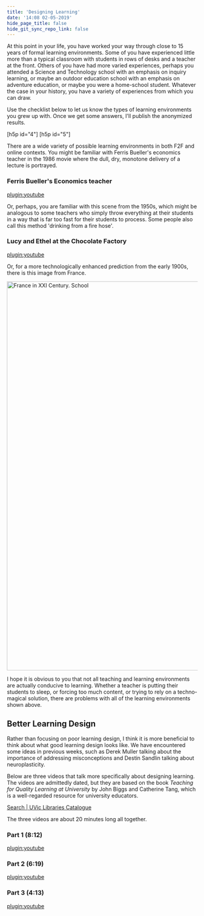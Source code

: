 ```yaml
---
title: 'Designing Learning'
date: '14:08 02-05-2019'
hide_page_title: false
hide_git_sync_repo_link: false
---
```


At this point in your life, you have worked your way through close to 15 years of formal learning environments. Some of you have experienced little more than a typical classroom with students in rows of desks and a teacher at the front. Others of you have had more varied experiences, perhaps you attended a Science and Technology school with an emphasis on inquiry learning, or maybe an outdoor education school with an emphasis on adventure education, or maybe you were a home-school student. Whatever the case in your history, you have a variety of experiences from which you can draw.

Use the checklist below to let us know the types of learning environments you grew up with. Once we get some answers, I'll publish the anonymized results.

[h5p id="4"]
[h5p id="5"]

There are a wide variety of possible learning environments in both F2F and online contexts. You might be familiar with Ferris Bueller's economics teacher in the 1986 movie where the dull, dry, monotone delivery of a lecture is portrayed.

### Ferris Bueller's Economics teacher

[plugin:youtube](https://www.youtube.com/watch?v=uhiCFdWeQfA)

Or, perhaps, you are familiar with this scene from the 1950s, which might be analogous to some teachers who simply throw everything at their students in a way that is far too fast for their students to process. Some people also call this method 'drinking from a fire hose'.

### Lucy and Ethel at the Chocolate Factory

[plugin:youtube](https://www.youtube.com/watch?v=8NPzLBSBzPI)

Or, for a more technologically enhanced prediction from the early 1900s, there is this image from France.

<a title="Jean Marc Cote (if 1901) or Villemard (if 1910)
http://publicdomainreview.org/2012/06/30/france-in-the-year-2000-1899-1910/ [Public domain], via Wikimedia Commons" href="https://commons.wikimedia.org/wiki/File:France_in_XXI_Century._School.jpg"><img width="1024" alt="France in XXI Century. School" src="https://upload.wikimedia.org/wikipedia/commons/thumb/0/05/France_in_XXI_Century._School.jpg/512px-France_in_XXI_Century._School.jpg"></a>

I hope it is obvious to you that not all teaching and learning environments are actually conducive to learning. Whether a teacher is putting their students to sleep, or forcing too much content, or trying to rely on a techno-magical solution, there are problems with all of the learning environments shown above.

## Better Learning Design

Rather than focusing on poor learning design, I think it is more beneficial to think about what good learning design looks like. We have encountered some ideas in previous weeks, such as Derek Muller talking about the importance of addressing misconceptions and Destin Sandlin talking about neuroplasticity.

Below are three videos that talk more specifically about designing learning. The videos are admittedly dated, but they are based on the book *Teaching for Quality Learning at University* by John Biggs and Catherine Tang, which is a well-regarded resource for university educators.

<a class="embedly-card" data-card-controls="0" href="http://voyager.library.uvic.ca/vwebv/holdingsInfo?bibId=3171352">Search | UVic Libraries Catalogue</a>
<script async src="//cdn.embedly.com/widgets/platform.js" charset="UTF-8"></script>

The three videos are about 20 minutes long all together.

### Part 1 (8:12)
[plugin:youtube](https://www.youtube.com/watch?v=iMZA80XpP6Y)

### Part 2 (6:19)

[plugin:youtube](https://www.youtube.com/watch?v=SfloUd3eO_M)

### Part 3 (4:13)

[plugin:youtube](https://www.youtube.com/watch?v=ggThtInFtnM)
